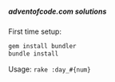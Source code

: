 ##### adventofcode.com solutions

First time setup:
```sh
gem install bundler
bundle install
```

Usage: `rake :day_#{num}`
